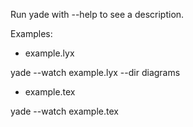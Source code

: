 Run yade with --help to see a description.

Examples:
- example.lyx

yade --watch example.lyx --dir diagrams 

- example.tex 

yade --watch example.tex
